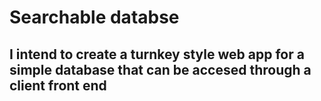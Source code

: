 # Searchable databse
## I intend to create a turnkey style web app for a simple database that can be accesed through a client front end
